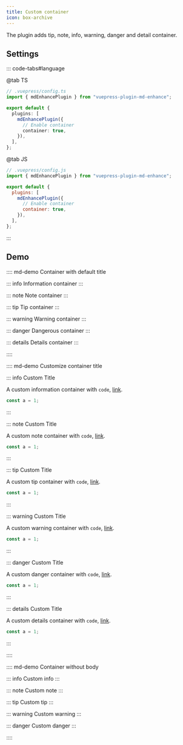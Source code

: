 ```yaml
---
title: Custom container
icon: box-archive
---
```


The plugin adds tip, note, info, warning, danger and detail container.

<!-- more -->

## Settings

::: code-tabs#language

@tab TS

```ts {8}
// .vuepress/config.ts
import { mdEnhancePlugin } from "vuepress-plugin-md-enhance";

export default {
  plugins: [
    mdEnhancePlugin({
      // Enable container
      container: true,
    }),
  ],
};
```

@tab JS

```js {8}
// .vuepress/config.js
import { mdEnhancePlugin } from "vuepress-plugin-md-enhance";

export default {
  plugins: [
    mdEnhancePlugin({
      // Enable container
      container: true,
    }),
  ],
};
```

:::

<!-- #region after -->

## Demo

:::: md-demo Container with default title

::: info
Information container
:::

::: note
Note container
:::

::: tip
Tip container
:::

::: warning
Warning container
:::

::: danger
Dangerous container
:::

::: details
Details container
:::

::::

:::: md-demo Customize container title

::: info Custom Title

A custom information container with `code`, [link](#demo).

```js
const a = 1;
```

:::

::: note Custom Title

A custom note container with `code`, [link](#demo).

```js
const a = 1;
```

:::

::: tip Custom Title

A custom tip container with `code`, [link](#demo).

```js
const a = 1;
```

:::

::: warning Custom Title

A custom warning container with `code`, [link](#demo).

```js
const a = 1;
```

:::

::: danger Custom Title

A custom danger container with `code`, [link](#demo).

```js
const a = 1;
```

:::

::: details Custom Title

A custom details container with `code`, [link](#demo).

```js
const a = 1;
```

:::

::::

:::: md-demo Container without body

::: info Custom info
:::

::: note Custom note
:::

::: tip Custom tip
:::

::: warning Custom warning
:::

::: danger Custom danger
:::

::::

<!-- #endregion after -->
